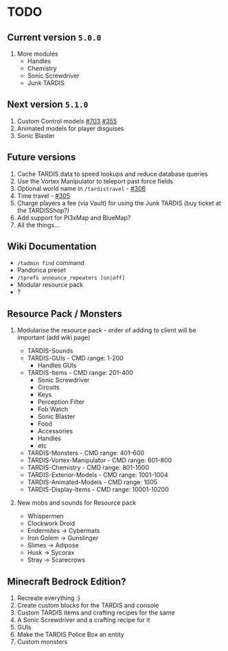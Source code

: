 # TODO

## Current version `5.0.0`

1. More modules
   * Handles
   * Chemistry
   * Sonic Screwdriver
   * Junk TARDIS

## Next version `5.1.0`

1. Custom Control models [#703](https://github.com/eccentricdevotion/TARDIS/issues/703)
   [#355](https://github.com/eccentricdevotion/TARDIS/issues/355)
2. Animated models for player disguises
3. Sonic Blaster

## Future versions

1. Cache TARDIS data to speed lookups and reduce database queries
2. Use the Vortex Manipulator to teleport past force fields
3. Optional world name in `/tardistravel` - [#306](https://github.com/eccentricdevotion/TARDIS/issues/306)
4. Time travel - [#305](https://github.com/eccentricdevotion/TARDIS/issues/305)
5. Charge players a fee (via Vault) for using the Junk TARDIS (buy ticket at the TARDISShop?)
6. Add support for Pl3xMap and BlueMap?
7. All the things...

## Wiki Documentation

* `/tadmin find` command
* Pandorica preset
* `/tprefs announce_repeaters [on|off]`
* Modular resource pack
* ?

## Resource Pack / Monsters

1. Modularise the resource pack - order of adding to client will be important (add wiki page)
   * TARDIS-Sounds
   * TARDIS-GUIs - CMD range: 1-200
     * Handles GUIs
   * TARDIS-Items - CMD range: 201-400
     * Sonic Screwdriver
     * Circuits
     * Keys
     * Perception Filter
     * Fob Watch
     * Sonic Blaster
     * Food
     * Accessories
     * Handles
     * etc
   * TARDIS-Monsters - CMD range: 401-600
   * TARDIS-Vortex-Manipulator - CMD range: 601-800
   * TARDIS-Chemistry - CMD range: 801-1000
   * TARDIS-Exterior-Models - CMD range: 1001-1004
   * TARDIS-Animated-Models - CMD range: 1005
   * TARDIS-Display-Items - CMD range: 10001-10200

2. New mobs and sounds for Resource pack
   * Whispermen
   * Clockwork Droid
   * Endermites -> Cybermats
   * Iron Golem -> Gunslinger
   * Slimes -> Adipose
   * Husk -> Sycorax
   * Stray -> Scarecrows

## Minecraft Bedrock Edition?

1. Recreate everything :)
2. Create custom blocks for the TARDIS and console
3. Custom TARDIS items and crafting recipes for the same
4. A Sonic Screwdriver and a crafting recipe for it
5. GUIs
6. Make the TARDIS Police Box an entity
7. Custom monsters
